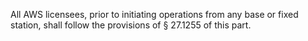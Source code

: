 All AWS licensees, prior to initiating operations from any base or fixed station, shall follow the provisions of § 27.1255 of this part.

